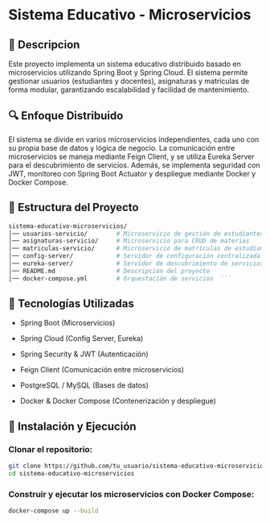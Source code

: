 # Sistema Educativo - Microservicios
## 📌 Descripcion
Este proyecto implementa un sistema educativo distribuido basado en microservicios utilizando Spring Boot y Spring Cloud. El sistema permite gestionar usuarios (estudiantes y docentes), asignaturas y matrículas de forma modular, garantizando escalabilidad y facilidad de mantenimiento.

## 🔍 Enfoque Distribuido
El sistema se divide en varios microservicios independientes, cada uno con su propia base de datos y lógica de negocio. La comunicación entre microservicios se maneja mediante Feign Client, y se utiliza Eureka Server para el descubrimiento de servicios. Además, se implementa seguridad con JWT, monitoreo con Spring Boot Actuator y despliegue mediante Docker y Docker Compose.

## 📂 Estructura del Proyecto

```graphql  
sistema-educativo-microservicios/
│── usuarios-servicio/        # Microservicio de gestión de estudiantes y docentes  
│── asignaturas-servicio/     # Microservicio para CRUD de materias  
│── matriculas-servicio/      # Microservicio de matrículas de estudiantes  
│── config-server/            # Servidor de configuración centralizada  
│── eureka-server/            # Servidor de descubrimiento de servicios  
│── README.md                 # Descripción del proyecto  
│── docker-compose.yml        # Orquestación de servicios  ```
```
## 🚀 Tecnologías Utilizadas
- Spring Boot (Microservicios)

- Spring Cloud (Config Server, Eureka)

- Spring Security & JWT (Autenticación)

- Feign Client (Comunicación entre microservicios)

- PostgreSQL / MySQL (Bases de datos)

- Docker & Docker Compose (Contenerización y despliegue)

## 📖 Instalación y Ejecución
### Clonar el repositorio:

```sh
git clone https://github.com/tu_usuario/sistema-educativo-microservicios.git
cd sistema-educativo-microservicios
```

### Construir y ejecutar los microservicios con Docker Compose:
```sh
docker-compose up --build
```
